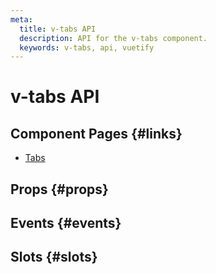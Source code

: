 ```yaml
---
meta:
  title: v-tabs API
  description: API for the v-tabs component.
  keywords: v-tabs, api, vuetify
---
```


# v-tabs API

<entry-ad />

## Component Pages {#links}

- [Tabs](components/tabs)

## Props {#props}

<api-section name="v-tabs" section="props" />

## Events {#events}

<api-section name="v-tabs" section="events" />

## Slots {#slots}

<api-section name="v-tabs" section="slots" />

<backmatter />
